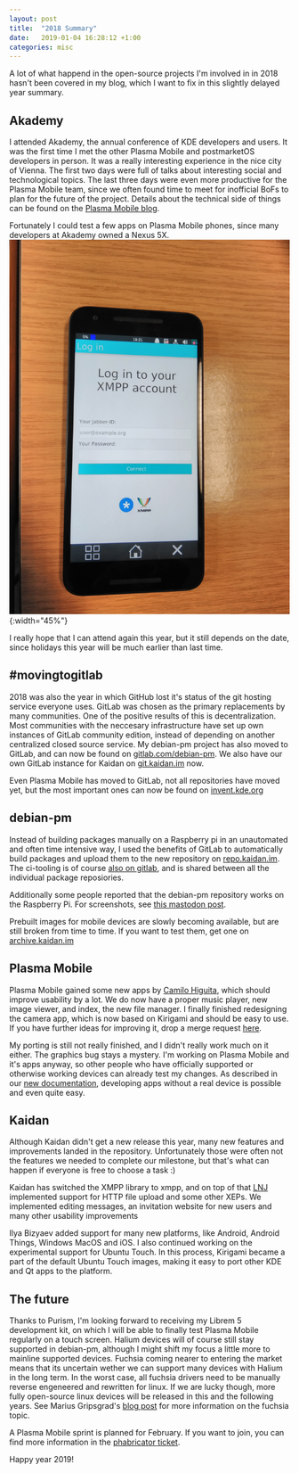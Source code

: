 ```yaml
---
layout: post
title:  "2018 Summary"
date:   2019-01-04 16:28:12 +1:00
categories: misc
---
```


A lot of what happend in the open-source projects I'm involved in in 2018 hasn't been covered in my blog, which I want to fix in this slightly delayed year summary.

## Akademy

I attended Akademy, the annual conference of KDE developers and users. It was the first time I met the other Plasma Mobile and postmarketOS developers in person. It was a really interesting experience in the nice city of Vienna.
The first two days were full of talks about interesting social and technological topics. The last three days were even more productive for the Plasma Mobile team, since we often found time to meet for inofficial BoFs to plan for the future of the project.
Details about the technical side of things can be found on the [Plasma Mobile blog](https://www.plasma-mobile.org/2018/08/23/Plasma-Mobile-at-Akademy-2018.html).

Fortunately I could test a few apps on Plasma Mobile phones, since many developers at Akademy owned a Nexus 5X.
![BlogImage](/img/akademy-kaidan-plamo.jpg){:width="45%"}

I really hope that I can attend again this year, but it still depends on the date, since holidays this year will be much earlier than last time.

## #movingtogitlab

2018 was also the year in which GitHub lost it's status of the git hosting service everyone uses.
GitLab was chosen as the primary replacements by many communities.
One of the positive results of this is decentralization. Most communities with the neccesary infrastructure have set up own instances of GitLab community edition, instead of depending on another centralized closed source service.
My debian-pm project has also moved to GitLab, and can now be found on [gitlab.com/debian-pm](https://gitlab.com/debian-pm).
We also have our own GitLab instance for Kaidan on [git.kaidan.im](https://git.kaidan.im/) now.

Even Plasma Mobile has moved to GitLab, not all repositories have moved yet, but the most important ones can now be found on [invent.kde.org](https://invent.kde.org/)

## debian-pm
Instead of building packages manually on a Raspberry pi in an unautomated and often time intensive way, I used the benefits of GitLab to automatically build packages and upload them to the new repository on [repo.kaidan.im](https://git.kaidan.im/debpm). The ci-tooling is of course [also on gitlab](https://gitlab.com/debian-pm/tools/build/blob/master/docker/), and is shared between all the individual package reposiories.

Additionally some people reported that the debian-pm repository works on the Raspberry Pi. For screenshots, see [this mastodon post](https://social.tchncs.de/web/statuses/101332574501464349).

Prebuilt images for mobile devices are slowly becoming available, but are still broken from time to time. If you want to test them, get one on [archive.kaidan.im](https://archive.kaidan.im/debian-pm/images/)

## Plasma Mobile
Plasma Mobile gained some new apps by [Camilo Higuita](https://github.com/milohr), which should improve usability by a lot. We do now have a proper music player, new image viewer, and index, the new file manager. I finally finished redesigning the camera app, which is now based on Kirigami and should be easy to use. If you have further ideas for improving it, drop a merge request [here](https://invent.kde.org/kde/plasma-camera).

My porting is still not really finished, and I didn't really work much on it either. The graphics bug stays a mystery.
I'm working on Plasma Mobile and it's apps anyway, so other people who have officially supported or otherwise working devices can already test my changes.
As described in our [new documentation](https://docs.plasma-mobile.org/AppDevelopment.html), developing apps without a real device is possible and even quite easy.

## Kaidan
Although Kaidan didn't get a new release this year, many new features and improvements landed in the repository. Unfortunately those were often not the features we needed to complete our milestone, but that's what can happen if everyone is free to choose a task :)

Kaidan has switched the XMPP library to xmpp, and on top of that [LNJ](https://git.kaidan.im/lnj) implemented support for HTTP file upload and some other XEPs.
We implemented editing messages, an invitation website for new users and many other usability improvements

Ilya Bizyaev added support for many new platforms, like Android, Android Things, Windows MacOS and iOS.
I also continued working on the experimental support for Ubuntu Touch. In this process, Kirigami became a part of the default Ubuntu Touch images, making it easy to port other KDE and Qt apps to the platform.

## The future

Thanks to Purism, I'm looking forward to receiving my Librem 5 development kit, on which I will be able to finally test Plasma Mobile regularly on a touch screen. Halium devices will of course still stay supported in debian-pm, although I might shift my focus a little more to mainline supported devices. Fuchsia coming nearer to entering the market means that its uncertain wether we can support many devices with Halium in the long term. In the worst case, all fuchsia drivers need to be manually reverse engeneered and rewritten for linux. If we are lucky though, more fully open-source linux devices will be released in this and the following years. See Marius Gripsgrad's [blog post](https://mariogrip.com/foot-in-mobile/) for more information on the fuchsia topic.

A Plasma Mobile sprint is planned for February. If you want to join, you can find more information in the [phabricator ticket](https://phabricator.kde.org/T9729).

Happy year 2019!
